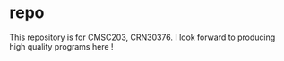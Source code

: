 # repo
This repository is for CMSC203, CRN30376.
I look forward to producing high quality programs here !
